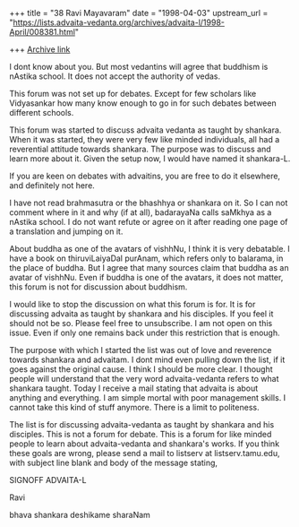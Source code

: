 +++
title = "38 Ravi Mayavaram"
date = "1998-04-03"
upstream_url = "https://lists.advaita-vedanta.org/archives/advaita-l/1998-April/008381.html"

+++
[Archive link](https://lists.advaita-vedanta.org/archives/advaita-l/1998-April/008381.html)

I dont know about you. But most vedantins will agree that
buddhism is nAstika school. It does not accept the authority of vedas.

This forum was not set up for debates. Except for few scholars like
Vidyasankar how many know enough to go in for such debates between
different schools.

This forum was started to discuss advaita vedanta as taught by
shankara. When it was started, they were very few like minded
individuals, all had a reverential attitude towards shankara. The
purpose was to discuss and learn more about it. Given the setup now,
I would have named it shankara-L.

If you are keen on debates with advaitins, you are free to do it
elsewhere, and definitely not here.

I have not read brahmasutra or the bhashhya or shankara on it. So I
can not comment where in it and why (if at all), badarayaNa calls
saMkhya as a nAstika school. I do not want refute or agree on it after
reading one page of a translation and jumping on it.

About buddha as one of the avatars of vishhNu, I think it is very
debatable. I have a book on thiruviLaiyaDal purAnam, which refers only
to balarama, in the place of buddha. But I agree that many sources
claim that buddha as an avatar of vishhNu.  Even if buddha is one of
the avatars, it does not matter, this forum is not for discussion
about buddhism.

I would like to stop the discussion on what this forum is for. It is
for discussing advaita as taught by shankara and his disciples. If you
feel it should not be so. Please feel free to unsubscribe. I am not
open on this issue. Even if only one remains back under this
restriction that is enough.

The purpose with which I started the list was out of love and
reverence towards shankara and advaitam. I dont mind even pulling down
the list, if it goes against the original cause.  I think I should be
more clear. I thought people will understand that the very word
advaita-vedanta refers to what shankara taught. Today I receive a mail
stating that advaita is about anything and everything.  I am simple
mortal with poor management skills. I cannot take this kind of stuff
anymore. There is a limit to politeness.

The list is for discussing advaita-vedanta as taught by shankara and
his disciples. This is not a forum for debate. This is a forum for
like minded people to learn about advaita-vedanta and shankara's
works. If you think these goals are wrong, please send a mail
to listserv at listserv.tamu.edu, with subject line blank and body of the
message stating,

SIGNOFF ADVAITA-L


Ravi

bhava shankara deshikame sharaNam

